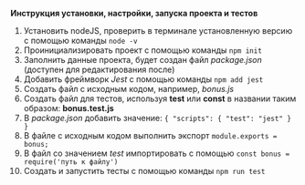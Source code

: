**Инструкция установки, настройки, запуска проекта и тестов**

 1. Установить nodeJS, проверить в терминале установленную версию с помощью команды ``node -v``
 2. Проинициализировать проект с помощью команды ``npm init``
 3. Заполнить данные проекта, будет создан файл _package.json_ (доступен для редактирования после)
 4. Добавить фреймворк _Jest_ с помощью команды ``npm add jest``
 5. Создать файл с исходным кодом, например, _bonus.js_
 6. Создать файл для тестов, используя **test** или **const** в названии таким образом: **bonus.test.js**
 7. В _package.json_ добавить значение:
 ``
{
  "scripts": {
    "test": "jest"
  }
}
``
8. В файле с исходным кодом выполнить экспорт ``module.exports = bonus;``
9. В файл со значением _test_ импортировать с помощью ``const bonus = require('путь к файлу')``
10. Создать и запустить тесты с помощью команды ``npm run test``

